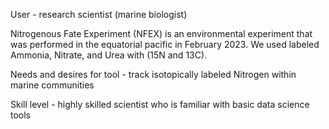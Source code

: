 User - research scientist (marine biologist) 

Nitrogenous Fate Experiment (NFEX) is an environmental experiment that was performed in the equatorial pacific in February 2023. We used labeled Ammonia, Nitrate, and Urea with (15N and 13C). 

Needs and desires for tool - track isotopically labeled  Nitrogen within marine communities

Skill level - highly skilled scientist who is familiar with basic data science tools

